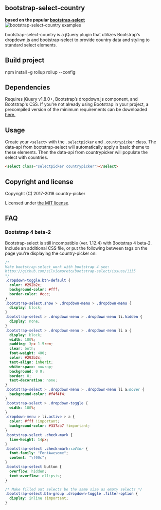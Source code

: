 ## bootstrap-select-country

**based on the popular [bootstrap-select](https://silviomoreto.github.io/bootstrap-select/)**
![bootstrap-select-country examples](https://preview.ibb.co/dJ7sA6/Screen_Shot_2017_11_19_at_14_52_35.png)


bootstrap-select-country is a jQuery plugin that utilizes Bootstrap's dropdown.js and bootstrap-select to provide country data and styling to standard select elements.

## Build project
npm install -g rollup
rollup --config

## Dependencies

Requires jQuery v1.8.0+, Bootstrap’s dropdown.js component, and Bootstrap's CSS. If you're not already using Bootstrap in your project, a precompiled version of the minimum requirements can be downloaded [here.](http://getbootstrap.com/customize/?id=7830063837006f6fc84f)

## Usage

Create your `<select>` with the `.selectpicker` and `.countrypicker` class. The data-api from bootstrap-select will automatically apply a basic theme to these elements. Then the data-api from countrypicker will populate the select with countries.

```html
<select class="selectpicker countrypicker"></select>
```

## Copyright and license

Copyright (C) 2017-2018 country-picker

Licensed under [the MIT license](LICENSE).

## FAQ
### Bootstrap 4 beta-2

Bootstrap-select is still incompatible (ver. 1.12.4) with Bootstrap 4 beta-2.
Include an additional CSS file, or put the following between <style></style> tags on the page you're displaying the country-picker on:

```css
/*
Make bootstrap-select work with bootstrap 4 see:
https://github.com/silviomoreto/bootstrap-select/issues/1135
*/
.dropdown-toggle.btn-default {
  color: #292b2c;
  background-color: #fff;
  border-color: #ccc;
}
.bootstrap-select.show > .dropdown-menu > .dropdown-menu {
  display: block;
}
.bootstrap-select > .dropdown-menu > .dropdown-menu li.hidden {
  display: none;
}
.bootstrap-select > .dropdown-menu > .dropdown-menu li a {
  display: block;
  width: 100%;
  padding: 3px 1.5rem;
  clear: both;
  font-weight: 400;
  color: #292b2c;
  text-align: inherit;
  white-space: nowrap;
  background: 0 0;
  border: 0;
  text-decoration: none;
}
.bootstrap-select > .dropdown-menu > .dropdown-menu li a:hover {
  background-color: #f4f4f4;
}
.bootstrap-select > .dropdown-toggle {
  width: 100%;
}
.dropdown-menu > li.active > a {
  color: #fff !important;
  background-color: #337ab7 !important;
}
.bootstrap-select .check-mark {
  line-height: 14px;
}
.bootstrap-select .check-mark::after {
  font-family: "FontAwesome";
  content: "\f00c";
}
.bootstrap-select button {
  overflow: hidden;
  text-overflow: ellipsis;
}

/* Make filled out selects be the same size as empty selects */
.bootstrap-select.btn-group .dropdown-toggle .filter-option {
  display: inline !important;
}
```
